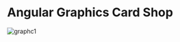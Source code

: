 # Angular Graphics Card Shop

![graphc1](https://user-images.githubusercontent.com/46195935/107493606-18c4a280-6b8e-11eb-9f76-d80ca2ec96dc.png)
